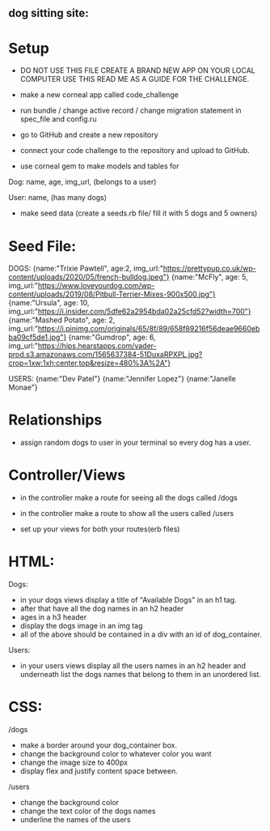 ## dog sitting site:

# Setup
- DO NOT USE THIS FILE CREATE A BRAND NEW APP ON YOUR LOCAL COMPUTER USE THIS READ ME AS A GUIDE FOR THE CHALLENGE.
- make a new corneal app called code_challenge

- run bundle / change active record / change migration  statement in spec_file and config.ru 

- go to GitHub and create a new repository 

- connect your code challenge to the repository and upload to GitHub.

- use corneal gem to make models and tables for 

Dog: name, age, img_url, (belongs to a user)

User: name, (has many dogs)

- make seed data (create a seeds.rb file/ fill it with 5 dogs and 5 owners)

# Seed File:

DOGS:
{name:"Trixie Pawtell", age:2, img_url:"https://prettypup.co.uk/wp-content/uploads/2020/05/french-bulldog.jpeg"}
{name:"McFly", age: 5, img_url:"https://www.loveyourdog.com/wp-content/uploads/2019/08/Pitbull-Terrier-Mixes-900x500.jpg"}
{name:"Ursula", age: 10, img_url:"https://i.insider.com/5dfe62a2954bda02a25cfd52?width=700"}
{name:"Mashed Potato", age: 2, img_url:"https://i.pinimg.com/originals/65/8f/89/658f89216f56deae9660ebba09cf5de1.jpg"}
{name:"Gumdrop", age: 6, img_url:"https://hips.hearstapps.com/vader-prod.s3.amazonaws.com/1565637384-51DuxaRPXPL.jpg?crop=1xw:1xh;center,top&resize=480%3A%2A"}

USERS:
{name:"Dev Patel"}
{name:"Jennifer Lopez"}
{name:"Janelle Monae"}

# Relationships 

- assign random dogs to user in your terminal so every dog has a user. 

# Controller/Views
- in the controller make a route for seeing all the dogs called /dogs

- in the controller make a route to show all the users called /users

- set up your views for both your routes(erb files)

# HTML:

Dogs:
- in your dogs views display a title of "Available Dogs" in an h1 tag. 
- after that have all the dog names in an h2 header
- ages in a h3 header
- display the dogs image in an img tag
- all of the above should be contained in a div with an id of dog_container. 

Users:
- in your users views display all the users names in an h2 header and underneath list the dogs names that belong to them in an unordered list.

# CSS: 
/dogs
- make a border around your dog_container box. 
- change the background color to whatever color you want 
- change the image size to 400px
- display flex and justify content space between. 

/users 
- change the background color 
- change the text color of the dogs names
- underline the names of the users 
